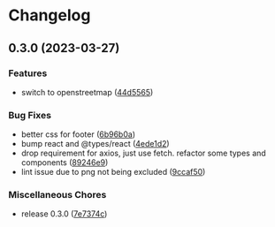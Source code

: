 # Changelog

## 0.3.0 (2023-03-27)


### Features

* switch to openstreetmap ([44d5565](https://github.com/madisonbikes/bikeweek-busmap/commit/44d55651c3968133dc9b14d14bf0f18c755e7e2d))


### Bug Fixes

* better css for footer ([6b96b0a](https://github.com/madisonbikes/bikeweek-busmap/commit/6b96b0a376c05968fbed3d8bdb0926c5db602c88))
* bump react and @types/react ([4ede1d2](https://github.com/madisonbikes/bikeweek-busmap/commit/4ede1d2a3e67e9e09f630f6e548dc3e2ba8532b8))
* drop requirement for axios, just use fetch. refactor some types and components ([89246e9](https://github.com/madisonbikes/bikeweek-busmap/commit/89246e9917ebe709f1524b6d06b06f1ec1ec74fd))
* lint issue due to png not being excluded ([9ccaf50](https://github.com/madisonbikes/bikeweek-busmap/commit/9ccaf50462e5e6d38093b039e4b3e52eb0b58fe8))


### Miscellaneous Chores

* release 0.3.0 ([7e7374c](https://github.com/madisonbikes/bikeweek-busmap/commit/7e7374c96574e47cde415a5d412b8b9dd0323746))
